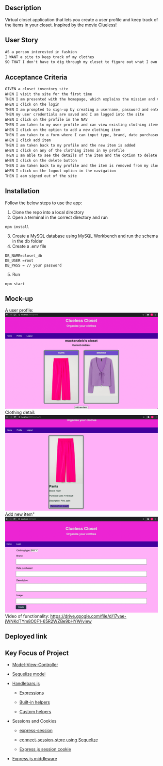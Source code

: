 ## Description
Virtual closet application that lets you create a user profile and keep track of the items in your closet. Inspired by the movie Clueless!

## User Story
```md
AS a person interested in fashion
I WANT a site to keep track of my clothes
SO THAT I don't have to dig through my closet to figure out what I own and always have my clothing inventory at my fingertips
```

## Acceptance Criteria
```md
GIVEN a closet inventory site
WHEN I visit the site for the first time
THEN I am presented with the homepage, which explains the mission and vision for the site
WHEN I click on the login 
THEN I am prompted to sign-up by creating a username, password and entering an email
THEN my user credentials are saved and I am logged into the site
WHEN I click on the profile in the NAV
THEN I am taken to my user profile and can view existing clothing items, if any, or add new clothing items to my closet
WHEN I click on the option to add a new clothing item
THEN I am taken to a form where I can input type, brand, date purchased, description and image name
WHEN I click add item 
THEN I am taken back to my profile and the new item is added
WHEN I click on any of the clothing items in my profile
THEN I am able to see the details of the item and the option to delete the item
WHEN I click on the delete button
THEN I am taken back to my profile and the item is removed from my closet
WHEN I click on the logout option in the navigation
THEN I aam signed out of the site
```

## Installation
Follow the below steps to use the app:
1. Clone the repo into a local directory
2. Open a terminal in the correct directory and run 
```
npm install
```
3. Create a MySQL database using MySQL Workbench and run the schema in the db folder
4. Create a .env file 
```
DB_NAME=closet_db
DB_USER =root
DB_PASS = // your password
```
5. Run 
```
npm start
```

## Mock-up
A user profile:
![Profile view](/public/images/profile-view.png)
Clothing detail:
![Clothes detail view](/public/images/detail-view.png)
Add new item"
![Add clothing view](/public/images/add-view.png)
Video of functionality: 
https://drive.google.com/file/d/17vae-jWNKdTYm8O0F1-65R2WZBe9bHYW/view 

## Deployed link

## Key Focus of Project

* [Model-View-Controller](https://developer.mozilla.org/en-US/docs/Glossary/MVC)

* [Sequelize model](https://sequelize.org/master/class/lib/model.js~Model.html)

* [Handlebars.js](https://www.npmjs.com/package/express-handlebars)

  * [Expressions](https://handlebarsjs.com/guide/expressions.html)

  * [Built-in helpers](https://handlebarsjs.com/guide/builtin-helpers.html)

  * [Custom helpers](https://www.npmjs.com/package/express-handlebars#helpers)

* Sessions and Cookies

  * [express-session](https://www.npmjs.com/package/express-session)

  * [connect-session-store using Sequelize](https://www.npmjs.com/package/connect-session-sequelize) 

  * [Express.js session cookie](https://github.com/expressjs/session#cookie)

* [Express.js middleware](https://expressjs.com/en/guide/using-middleware.html)
